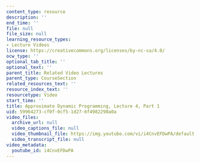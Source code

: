 ```yaml
---
content_type: resource
description: ''
end_time: ''
file: null
file_size: null
learning_resource_types:
- Lecture Videos
license: https://creativecommons.org/licenses/by-nc-sa/4.0/
ocw_type: ''
optional_tab_title: ''
optional_text: ''
parent_title: Related Video Lectures
parent_type: CourseSection
related_resources_text: ''
resource_index_text: ''
resourcetype: Video
start_time: ''
title: Approximate Dynamic Programming, Lecture 4, Part 1
uid: 59964273-cf0f-0cf5-1d27-6f4982298a0a
video_files:
  archive_url: null
  video_captions_file: null
  video_thumbnail_file: https://img.youtube.com/vi/i4CnvEFDwPA/default.jpg
  video_transcript_file: null
video_metadata:
  youtube_id: i4CnvEFDwPA
---
```

